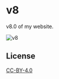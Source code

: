 v8
==

v8.0 of my website.

![v8](http://files.setetres.st/img/v8-desktop.png?v=2&raw=true)

License
-------

[CC-BY-4.0]

[setetres.st]: http://setetres.st
[CC-BY-4.0]: http://creativecommons.org/licenses/by/4.0